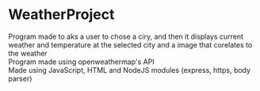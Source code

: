 # WeatherProject

Program made to aks a user to chose a ciry, and then it displays current weather and temperature at the selected city and a image that corelates to the weather \
Program made using openweathermap's API \
Made using JavaScript, HTML and NodeJS modules (express, https, body parser)


